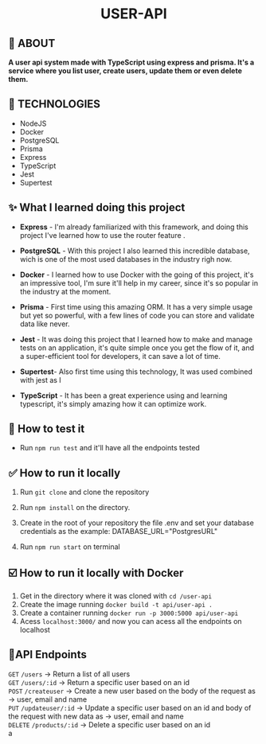 <h1 align="center">USER-API</h1>

## 🎯 ABOUT

**A user api system made with TypeScript using express and prisma. It's a service where you list user, create users, update them or even delete them.**

## 🚀 TECHNOLOGIES
- NodeJS
- Docker
- PostgreSQL
- Prisma
- Express
- TypeScript
- Jest 
- Supertest

## ✨ What I learned doing this project

- **Express** - I'm already familiarized with this framework, and doing this project I've learned how to use the router feature .

- **PostgreSQL** - With this project I also learned this incredible database, wich is one of the most used databases in the industry righ now.
- **Docker** - I learned how to use Docker with the going of this project, it's an impressive tool, I'm sure it'll help in my career, since it's so popular in the industry at the moment. 
- **Prisma** - First time using this amazing ORM. It has a very simple usage but yet so powerful, with a few lines of code you can store and validate data like never.
- **Jest** - It was doing this project that I learned how to make and manage tests on an application, it's quite simple once you get the flow of it, and a super-efficient tool for developers, it can save a lot of time.
- **Supertest**- Also first time using this technology, It was used combined with jest as I 
- **TypeScript** - It has been a great experience using and learning typescript, it's simply amazing how it can optimize work.


## 🏁 How to test it
- Run `npm run test` and it'll have all the endpoints tested 

## ✅ How to run it locally

1. Run `git clone` and clone the repository </br>

2. Run `npm install` on the directory.</br>

3. Create in the root of your repository the file .env and set your database credentials as the example: DATABASE_URL="PostgresURL"

5. Run `npm run start` on terminal

## ☑️  How to run it locally with Docker

1. Get in the directory where it was cloned with `cd /user-api`
2. Create the image running `docker build -t api/user-api .`
3. Create a container running `docker run -p 3000:5000 api/user-api`
4. Acess `localhost:3000/` and now you can acess all the endpoints on localhost

## 📝API Endpoints
`GET` `/users` -> Return a list of all users </br>
`GET` `/users/:id` -> Return a specific user based on an id </br>
`POST` `/createuser` -> Create a new user based on the body of the request as -> user, email and name </br>
`PUT` `/updateuser/:id` -> Update a specific user based on an id and body of the request with new data as -> user, email and name </br>
`DELETE` `/products/:id` -> Delete a specific user based on an id </br>a

